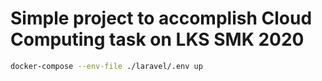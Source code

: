 # Simple project to accomplish Cloud Computing task on LKS SMK 2020

```bash
docker-compose --env-file ./laravel/.env up
```
